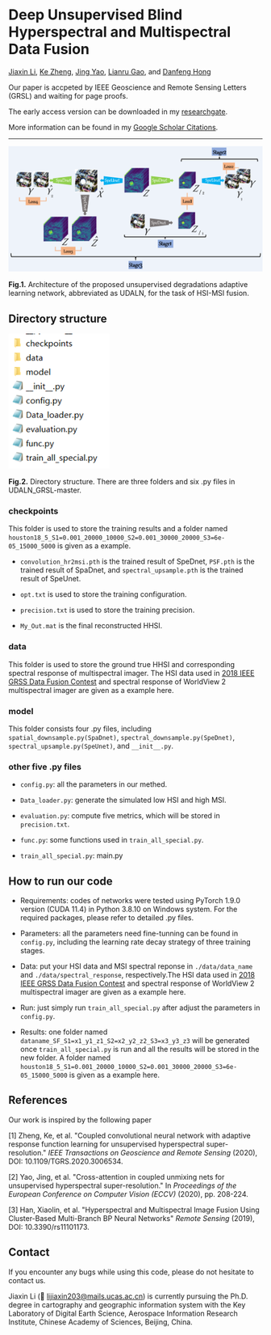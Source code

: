 # Deep Unsupervised Blind Hyperspectral and Multispectral Data Fusion

[Jiaxin Li](https://www.researchgate.net/profile/Li-Jiaxin-20), [Ke Zheng](https://www.researchgate.net/profile/Ke-Zheng-9), [Jing Yao](https://scholar.google.com/citationsuser=1SHd5ygAAAAJ&hl=en), [Lianru Gao](https://scholar.google.com/citations?hl=en&user=f6OnhtcAAAAJ), and [Danfeng Hong](https://sites.google.com/view/danfeng-hong)

Our paper is accpeted by IEEE Geoscience and Remote Sensing Letters (GRSL) and  waiting for page proofs. 

The early access version can be downloaded in my [researchgate](https://www.researchgate.net/publication/358719445_Deep_Unsupervised_Blind_Hyperspectral_and_Multispectral_Data_Fusion).

More information can be found in my [Google Scholar Citations](https://scholar.google.com/citations?user=aSPDpmgAAAAJ&hl=zh-CN).
___________

<img src="./Imgs/Fig1.png" width="666px"/>

**Fig.1.** Architecture of the proposed unsupervised degradations adaptive learning network, abbreviated as UDALN, for the task of HSI-MSI fusion.

## Directory structure
<img src="./Imgs/Structure.png" width="200px"/>

**Fig.2.** Directory structure. There are three folders and six .py files in UDALN_GRSL-master.

### checkpoints
This folder is used to store the training results and a folder named `houston18_5_S1=0.001_20000_10000_S2=0.001_30000_20000_S3=6e-05_15000_5000` is given as a example.

- `convolution_hr2msi.pth` is the trained result of SpeDnet, `PSF.pth` is the trained result of SpaDnet, and `spectral_upsample.pth` is the trained result of SpeUnet.

- `opt.txt` is used to store the training configuration.

- `precision.txt` is used to store the training precision.

- `My_Out.mat` is the final reconstructed HHSI.

### data
This folder is used to store the ground true HHSI and corresponding spectral response of multispectral imager. The HSI data used in [2018 IEEE GRSS Data Fusion Contest](https://hyperspectral.ee.uh.edu/?page_id=1075)  and spectral response of WorldView 2 multispectral imager are given as a example here.

### model
This folder consists four .py files, including `spatial_downsample.py(SpaDnet)`, `spectral_downsample.py(SpeDnet)`, `spectral_upsample.py(SpeUnet)`, and `__init__.py`.

### other five .py files
- `config.py`: all the parameters in our methed.

- `Data_loader.py`: generate the simulated low HSI and high MSI.

- `evaluation.py`: compute five metrics, which will be stored in `precision.txt`.

- `func.py`: some functions used in `train_all_special.py`.

- `train_all_special.py`: main.py

## How to run our code
- Requirements: codes of networks were tested using PyTorch 1.9.0 version (CUDA 11.4) in Python 3.8.10 on Windows system. For the required packages, please refer to detailed .py files.

- Parameters: all the parameters need fine-tunning can be found in `config.py`, including the learning rate decay strategy of three training stages.

- Data: put your HSI data and MSI spectral reponse in `./data/data_name` and `./data/spectral_response`, respectively.The HSI data used in [2018 IEEE GRSS Data Fusion Contest](https://hyperspectral.ee.uh.edu/?page_id=1075)  and spectral response of WorldView 2 multispectral imager are given as a example here.

- Run: just simply run `train_all_special.py` after adjust the parameters in `config.py`.

- Results: one folder named `dataname_SF_S1=x1_y1_z1_S2=x2_y2_z2_S3=x3_y3_z3` will be generated once `train_all_special.py` is run and all the results will be stored in the new folder. A folder named `houston18_5_S1=0.001_20000_10000_S2=0.001_30000_20000_S3=6e-05_15000_5000` is given as a example here.

## References

Our work is inspired by the following paper

[1] Zheng, Ke, et al. "Coupled convolutional neural network with adaptive response function learning for unsupervised hyperspectral super-resolution." *IEEE Transactions on Geoscience and Remote Sensing* (2020), DOI: 10.1109/TGRS.2020.3006534.

[2] Yao, Jing, et al. "Cross-attention in coupled unmixing nets for unsupervised hyperspectral super-resolution." In *Proceedings of the European Conference on Computer Vision (ECCV)* (2020), pp. 208-224.

[3] Han, Xiaolin, et al. "Hyperspectral and Multispectral Image Fusion Using Cluster-Based Multi-Branch BP Neural Networks" *Remote Sensing* (2019), DOI: 10.3390/rs11101173.

## Contact

If you encounter any bugs while using this code, please do not hesitate to contact us.

Jiaxin Li (:incoming_envelope: lijiaxin203@mails.ucas.ac.cn)  is currently pursuing the Ph.D. degree in cartography
and geographic information system with the Key Laboratory of Digital Earth Science, Aerospace
Information Research Institute, Chinese Academy of Sciences, Beijing, China.
